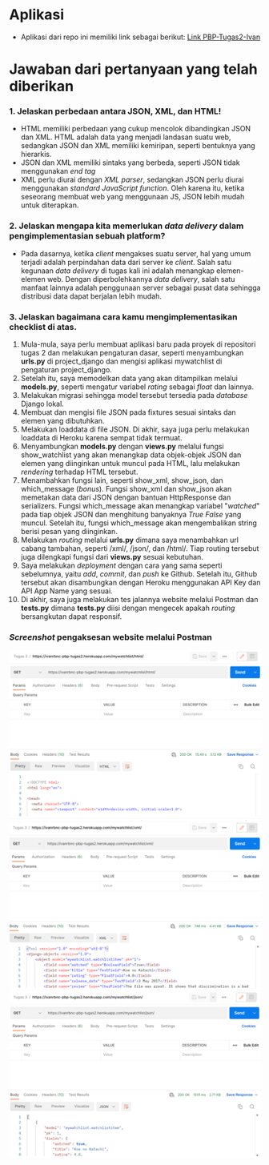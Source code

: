 # Aplikasi
- Aplikasi dari repo ini memiliki link sebagai berikut:
[Link PBP-Tugas2-Ivan](http://ivanrbnc-pbp-tugas2.herokuapp.com/mywatchlist/)

# Jawaban dari pertanyaan yang telah diberikan

### 1. Jelaskan perbedaan antara JSON, XML, dan HTML!
- HTML memiliki perbedaan yang cukup mencolok dibandingkan JSON dan XML. HTML adalah data yang menjadi landasan suatu web, sedangkan JSON dan XML memiliki kemiripan, seperti bentuknya yang hierarkis.
- JSON dan XML memiliki sintaks yang berbeda, seperti JSON tidak menggunakan *end tag*
- XML perlu diurai dengan *XML parser*, sedangkan JSON perlu diurai menggunakan *standard JavaScript function*. Oleh karena itu, ketika seseorang membuat web yang menggunaan JS, JSON lebih mudah untuk diterapkan.

### 2. Jelaskan mengapa kita memerlukan *data delivery* dalam pengimplementasian sebuah platform?
- Pada dasarnya, ketika *client* mengakses suatu server, hal yang umum terjadi adalah perpindahan data dari server ke *client*. Salah satu kegunaan *data delivery* di tugas kali ini adalah menangkap elemen-elemen web. Dengan diperbolehkannya *data delivery*, salah satu manfaat lainnya adalah penggunaan server sebagai pusat data sehingga distribusi data dapat berjalan lebih mudah.

### 3. Jelaskan bagaimana cara kamu mengimplementasikan checklist di atas.
1.  Mula-mula, saya perlu membuat aplikasi baru pada proyek di repositori tugas 2 dan melakukan pengaturan dasar, seperti menyambungkan **urls.py** di project_django dan mengisi aplikasi mywatchlist di pengaturan project_django.
2. Setelah itu, saya memodelkan data yang akan ditampilkan melalui **models.py**, seperti mengatur variabel *rating* sebagai *float* dan lainnya.
3. Melakukan migrasi sehingga model tersebut tersedia pada *database* Django lokal.
4. Membuat dan mengisi file JSON pada fixtures sesuai sintaks dan elemen yang dibutuhkan.
5. Melakukan loaddata di file JSON. Di akhir, saya juga perlu melakukan loaddata di Heroku karena sempat tidak termuat.
6. Menyambungkan **models.py** dengan **views.py** melalui fungsi show_watchlist yang akan menangkap data objek-objek JSON dan elemen yang diinginkan untuk muncul pada HTML, lalu melakukan *rendering* terhadap HTML tersebut.
7. Menambahkan fungsi lain, seperti show_xml, show_json, dan which_message (*bonus*). Fungsi show_xml dan show_json akan memetakan data dari JSON dengan bantuan HttpResponse dan serializers. Fungsi which_message akan menangkap variabel "*watched*" pada tiap objek JSON dan menghitung banyaknya *True False* yang muncul. Setelah itu, fungsi which_message akan mengembalikan string berisi pesan yang diinginkan.
8. Melakukan *routing* melalui **urls.py** dimana saya menambahkan url cabang tambahan, seperti /xml/, /json/, dan /html/. Tiap routing tersebut juga dilengkapi fungsi dari **views.py** sesuai kebutuhan.
9. Saya melakukan *deployment* dengan cara yang sama seperti sebelumnya, yaitu *add*, *commit*, dan *push* ke Github. Setelah itu, Github tersebut akan disambungkan dengan Heroku menggunakan API Key dan API App Name yang sesuai.
10. Di akhir, saya juga melakukan tes jalannya website melalui Postman dan **tests.py** dimana **tests.py** diisi dengan mengecek apakah *routing* bersangkutan dapat responsif. 

### *Screenshot* pengaksesan website melalui Postman

![Screenshot melalui postman 1 - URL HTML](/assets/mywatchlist-html.PNG)
![Screenshot melalui postman 2 - URL XML](/assets/mywatchlist-xml.PNG)
![Screenshot melalui postman 3 - URL JSON](/assets/mywatchlist-json.PNG)